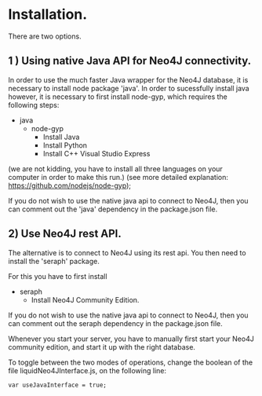 


# Installation. 

There are two options. 

## 1 ) Using native Java API for Neo4J connectivity.
In order to use the much faster Java wrapper for the Neo4J database, it is necessary to install node package 'java'. In order to sucessfully install java however, it is necessary to first install node-gyp, which requires the following steps:

* java 
	* node-gyp
		* Install Java
		* Install Python
		* Install C++ Visual Studio Express 

(we are not kidding, you have to install all three languages on your computer in order to make this run.)
(see more detailed explanation: https://github.com/nodejs/node-gyp);

If you do not wish to use the native java api to connect to Neo4J, then you can comment out the 'java' dependency in the package.json file. 



## 2) Use Neo4J rest API. 
The alternative is to connect to Neo4J using its rest api. You then need to install the 'seraph' package. 

For this you have to first install 

* seraph
	* Install Neo4J Community Edition. 

If you do not wish to use the native java api to connect to Neo4J, then you can comment out the seraph dependency in the package.json file. 

Whenever you start your server, you have to manually first start your Neo4J community edition, and start it up with the right database. 

To toggle between the two modes of operations, change the boolean of the file liquidNeo4JInterface.js, on the following line: 

	var useJavaInterface = true;


